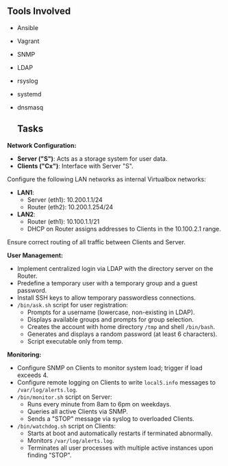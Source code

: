 
## Tools Involved

- Ansible
- Vagrant

- SNMP
- LDAP

- rsyslog
- systemd
- dnsmasq

  ## Tasks

**Network Configuration:**
- **Server ("S")**: Acts as a storage system for user data.
- **Clients ("Cx")**: Interface with Server "S".

Configure the following LAN networks as internal Virtualbox networks:
- **LAN1**:
  - Server (eth1): 10.200.1.1/24
  - Router (eth2): 10.200.1.254/24
- **LAN2**:
  - Router (eth1): 10.100.1.1/21
  - DHCP on Router assigns addresses to Clients in the 10.100.2.1 range.

Ensure correct routing of all traffic between Clients and Server.

**User Management:**
- Implement centralized login via LDAP with the directory server on the Router.
- Predefine a temporary user with a temporary group and a guest password.
- Install SSH keys to allow temporary passwordless connections.
- `/bin/ask.sh` script for user registration:
  - Prompts for a username (lowercase, non-existing in LDAP).
  - Displays available groups and prompts for group selection.
  - Creates the account with home directory `/tmp` and shell `/bin/bash`.
  - Generates and displays a random password (at least 6 characters).
  - Script executable only from temp.

**Monitoring:**
- Configure SNMP on Clients to monitor system load; trigger if load exceeds 4.
- Configure remote logging on Clients to write `local5.info` messages to `/var/log/alerts.log`.
- `/bin/monitor.sh` script on Server:
  - Runs every minute from 8am to 6pm on weekdays.
  - Queries all active Clients via SNMP.
  - Sends a "STOP" message via syslog to overloaded Clients.
- `/bin/watchdog.sh` script on Clients:
  - Starts at boot and automatically restarts if terminated abnormally.
  - Monitors `/var/log/alerts.log`.
  - Terminates all user processes with multiple active instances upon finding "STOP".
